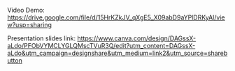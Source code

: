 Video Demo:
https://drive.google.com/file/d/15HrKZkJV_qXgE5_X09abD9aYPlDRKyAl/view?usp=sharing

Presentation slides link:
https://www.canva.com/design/DAGssX-aLdo/PFObVYMCLYGLQMscTVuR3Q/edit?utm_content=DAGssX-aLdo&utm_campaign=designshare&utm_medium=link2&utm_source=sharebutton
